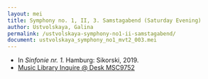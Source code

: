 ```yaml
---
layout: mei
title: Symphony no. 1, II, 3. Samstagabend (Saturday Evening)
author: Ustvolskaya, Galina
permalink: /ustvolskaya-symphony-no1-ii-samstagabend/
document: ustvolskaya_symphony_no1_mvt2_003.mei
---
```


- In *Sinfonie nr. 1.* Hamburg: Sikorski, 2019.
- <a href="https://tufts.primo.exlibrisgroup.com/permalink/01TUN_INST/1kc9gia/alma991018728033303851" target="_blank">Music Library Inquire @ Desk MSC9752</a>
